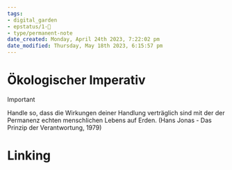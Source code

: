 ```yaml
---
tags: 
- digital_garden
- epstatus/1-🌱
- type/permanent-note
date_created: Monday, April 24th 2023, 7:22:02 pm
date_modified: Thursday, May 18th 2023, 6:15:57 pm
---
```

# Ökologischer Imperativ

> [!important]
> Handle so, dass die Wirkungen deiner Handlung verträglich sind mit der der Permanenz echten menschlichen Lebens auf Erden. (Hans Jonas - Das Prinzip der Verantwortung, 1979) 


# Linking


